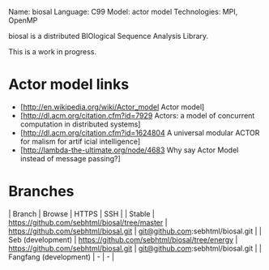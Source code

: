 Name: biosal
Language: C99
Model: actor model
Technologies: MPI, OpenMP

biosal is a distributed BIOlogical Sequence Analysis Library.

This is a work in progress.

# Actor model links

- [http://en.wikipedia.org/wiki/Actor_model Actor model]
- [http://dl.acm.org/citation.cfm?id=7929 Actors: a model of concurrent computation in distributed systems]
- [http://dl.acm.org/citation.cfm?id=1624804 A universal modular ACTOR for malism for  artif icial intelligence]
- [http://lambda-the-ultimate.org/node/4683 Why say Actor Model instead of message passing?]


# Branches

| Branch | Browse | HTTPS | SSH |
| Stable | https://github.com/sebhtml/biosal/tree/master | https://github.com/sebhtml/biosal.git | git@github.com:sebhtml/biosal.git |
| Seb (development) | https://github.com/sebhtml/biosal/tree/energy | https://github.com/sebhtml/biosal.git | git@github.com:sebhtml/biosal.git |
| Fangfang (development) | - | - |
